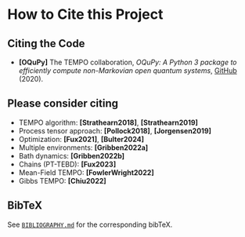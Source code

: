 How to Cite this Project
========================


Citing the Code
---------------

- **[OQuPy]** The TEMPO collaboration, *OQuPy: A Python 3 package to efficiently compute non-Markovian open quantum systems*, [GitHub](https://doi.org/10.5281/zenodo.4428316) (2020).


Please consider citing
----------------------

- TEMPO algorithm: **[Strathearn2018]**, **[Strathearn2019]**
- Process tensor approach: **[Pollock2018]**, **[Jorgensen2019]**
- Optimization: **[Fux2021]**, **[Bulter2024]**
- Multiple environments: **[Gribben2022a]**
- Bath dynamics: **[Gribben2022b]**
- Chains (PT-TEBD): **[Fux2023]**
- Mean-Field TEMPO: **[FowlerWright2022]**
- Gibbs TEMPO: **[Chiu2022]**


BibTeX
------

See [`BIBLIOGRAPHY.md`](https://github.com/tempoCollaboration/OQuPy/blob/main/BIBLIOGRAPHY.md) for the corresponding bibTeX.
